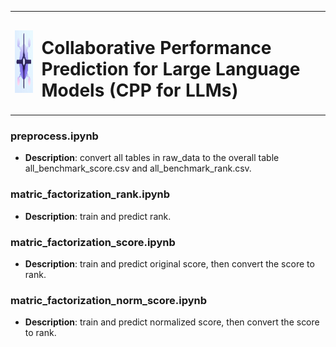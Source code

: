 <table>
<tr>
<td><img src="images/logo.png" alt="Logo" width="100" height="100"/></td>
<td><h1>Collaborative Performance Prediction for Large Language Models (CPP for LLMs)</h1></td>
</tr>
</table>

### preprocess.ipynb
- **Description**: convert all tables in raw_data to the overall table all_benchmark_score.csv and all_benchmark_rank.csv.

### matric_factorization_rank.ipynb
- **Description**: train and predict rank.

### matric_factorization_score.ipynb
- **Description**: train and predict original score, then convert the score to rank.

### matric_factorization_norm_score.ipynb
- **Description**: train and predict normalized score, then convert the score to rank.
